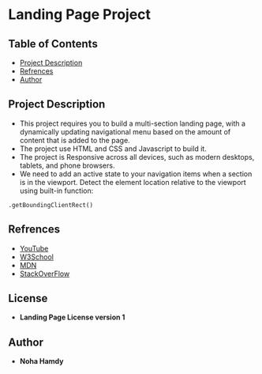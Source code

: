 # Landing Page Project

## Table of Contents

- [Project Description](#ProjectDescription)
- [Refrences](#Refrences)
- [Author](#Author)

## Project Description

- This project requires you to build a multi-section landing page, with a dynamically updating navigational menu based on the amount of content that is added to the page.
- The project use HTML and CSS and Javascript to build it.
- The project is Responsive across all devices, such as modern desktops, tablets, and phone browsers.
- We need to add an active state to your navigation items when a section is in the viewport.
Detect the element location relative to the viewport using built-in function:

```
.getBoundingClientRect()
```

## Refrences
- [YouTube](https://www.youtube.com/)
- [W3School](https://www.w3schools.com/)
- [MDN](https://developer.mozilla.org/en-US/)
- [StackOverFlow](https://stackoverflow.com/)

## License
- **Landing Page License version 1**

## Author
- **Noha Hamdy**
